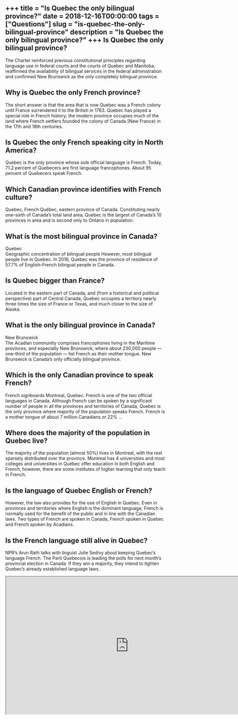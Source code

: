 +++
title = "Is Quebec the only bilingual province?"
date = 2018-12-16T00:00:00
tags = ["Questions"]
slug = "is-quebec-the-only-bilingual-province"
description = "Is Quebec the only bilingual province?"
+++
Is Quebec the only bilingual province?
--------------------------------------

The Charter reinforced previous constitutional principles regarding language use in federal courts and the courts of Quebec and Manitoba, reaffirmed the availability of bilingual services in the federal administration and confirmed New Brunswick as the only completely bilingual province.

Why is Quebec the only French province?
---------------------------------------

The short answer is that the area that is now Quebec was a French colony until France surrendered it to the British in 1763. Quebec has played a special role in French history; the modern province occupies much of the land where French settlers founded the colony of Canada (New France) in the 17th and 18th centuries.

Is Quebec the only French speaking city in North America?
---------------------------------------------------------

Quebec is the only province whose sole official language is French. Today, 71.2 percent of Quebecers are first language francophones. About 95 percent of Quebecers speak French.

Which Canadian province identifies with French culture?
-------------------------------------------------------

Quebec, French Québec, eastern province of Canada. Constituting nearly one-sixth of Canada’s total land area, Quebec is the largest of Canada’s 10 provinces in area and is second only to Ontario in population.

What is the most bilingual province in Canada?
----------------------------------------------

Quebec  
Geographic concentration of bilingual people However, most bilingual people live in Quebec. In 2016, Quebec was the province of residence of 57.7% of English–French bilingual people in Canada.

Is Quebec bigger than France?
-----------------------------

Located in the eastern part of Canada, and (from a historical and political perspective) part of Central Canada, Quebec occupies a territory nearly three times the size of France or Texas, and much closer to the size of Alaska.

What is the only bilingual province in Canada?
----------------------------------------------

New Brunswick  
The Acadian community comprises francophones living in the Maritime provinces, and especially New Brunswick, where about 230,000 people — one-third of the population — list French as their mother tongue. New Brunswick is Canada’s only officially bilingual province.

Which is the only Canadian province to speak French?
----------------------------------------------------

French signboards Montreal, Quebec. French is one of the two official languages in Canada. Although French can be spoken by a significant number of people in all the provinces and territories of Canada, Quebec is the only province where majority of the population speaks French. French is a mother tongue of about 7 million Canadians or 22% …

Where does the majority of the population in Quebec live?
---------------------------------------------------------

The majority of the population (almost 50%) lives in Montreal, with the rest sparsely distributed over the province. Montreal has 4 universities and most colleges and universities in Québec offer education in both English and French, however, there are some institutes of higher learning that only teach in French.

Is the language of Quebec English or French?
--------------------------------------------

However, the law also provides for the use of English in Quebec. Even in provinces and territories where English is the dominant language, French is normally used for the benefit of the public and in line with the Canadian laws. Two types of French are spoken in Canada, French spoken in Quebec and French spoken by Acadians.

Is the French language still alive in Quebec?
---------------------------------------------

NPR’s Arun Rath talks with linguist Julie Sedivy about keeping Quebec’s language French. The Parti Quebecois is leading the polls for next month’s provincial election in Canada. If they win a majority, they intend to tighten Quebec’s already established language laws.

<iframe allow="accelerometer; autoplay; clipboard-write; encrypted-media; gyroscope; picture-in-picture" allowfullscreen="" class="__youtube_prefs__  epyt-is-override  no-lazyload" data-no-lazy="1" data-origheight="433" data-origwidth="770" data-skipgform_ajax_framebjll="" height="433" id="_ytid_71934" loading="lazy" src="https://www.youtube.com/embed/96-wfFfWmqU?enablejsapi=1&autoplay=0&cc_load_policy=0&cc_lang_pref=&iv_load_policy=1&loop=0&modestbranding=0&rel=1&fs=1&playsinline=0&autohide=2&theme=dark&color=red&controls=1&" title="YouTube player" width="770"></iframe>